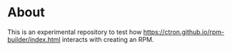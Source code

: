 
# About

This is an experimental repository to test how https://ctron.github.io/rpm-builder/index.html interacts with creating an RPM.
